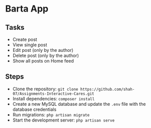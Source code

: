 # Barta App

## Tasks

-   Create post
-   View single post
-   Edit post (only by the author)
-   Delete post (only by the author)
-   Show all posts on Home feed

## Steps

-   Clone the repository: `git clone https://github.com/shah-07/Assignments-Interactive-Cares.git`
-   Install dependencies: `composer install`
-   Create a new MySQL database and update the `.env` file with the database credentials
-   Run migrations: `php artisan migrate`
-   Start the development server: `php artisan serve`
